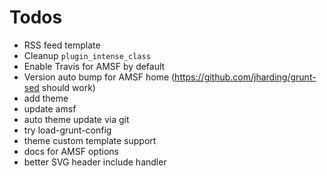 # Todos

- RSS feed template
- Cleanup `plugin_intense_class`
- Enable Travis for AMSF by default
- Version auto bump for AMSF home (https://github.com/jharding/grunt-sed should work)
- add theme
- update amsf
- auto theme update via git
- try load-grunt-config
- theme custom template support
- docs for AMSF options
- better SVG header include handler
